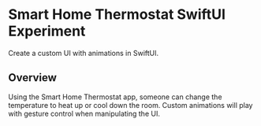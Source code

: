 # Smart Home Thermostat SwiftUI Experiment

Create a custom UI with animations in SwiftUI.

## Overview

Using the Smart Home Thermostat app, someone can change the temperature to heat up or cool down the room. Custom animations will play with gesture control when manipulating the UI.